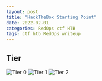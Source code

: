 ```yaml
---
layout: post
title: "HackTheBox Starting Point"
date: 2022-02-01
categories: RedOps ctf HTB
tags: ctf htb RedOps writeup
---
```

## Tier
![Tier 0]()
![Tier 1]()
![Tier 2]()

